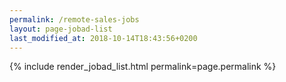 ```yaml
---
permalink: /remote-sales-jobs
layout: page-jobad-list
last_modified_at: 2018-10-14T18:43:56+0200
---
```

{% include render_jobad_list.html permalink=page.permalink %}
